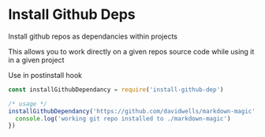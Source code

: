 # Install Github Deps

Install github repos as dependancies within projects

This allows you to work directly on a given repos source code while using it in a given project

Use in postinstall hook

```js
const installGithubDependancy = require('install-github-dep')

/* usage */
installGithubDependancy('https://github.com/davidwells/markdown-magic', () => {
  console.log('working git repo installed to ./markdown-magic')
})
```
